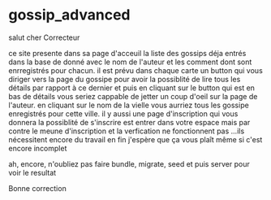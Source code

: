 # gossip_advanced


salut cher Correcteur

ce site presente dans sa page d'acceuil la liste des gossips déja entrés dans la base de donné avec le nom de l'auteur et les comment dont sont enrregistrés pour chacun. 
il est prévu dans chaque carte un button qui vous diriger vers la page du gossipe pour avoir la possiblité de lire tous les détails par rapport à ce dernier et puis en cliquant sur le button qui est en bas de détails vous seriez cappable de jetter un coup d'oeil sur la page de l'auteur. 
en cliquant sur le nom de la vielle vous aurriez tous les gossipe enregistrés pour cette ville.
il y aussi une page d'inscription qui vous donnera la possiblité de s'inscrire est entrer dans votre espace mais par contre le meune d'inscription et la verfication ne fonctionnent pas ...ils nécessitent encore du travail 
en fin j'espère que ça vous plaît même si c'est encore incomplet 

ah, encore, n'oubliez pas faire bundle, migrate, seed et puis server pour voir le resultat 

Bonne correction 

